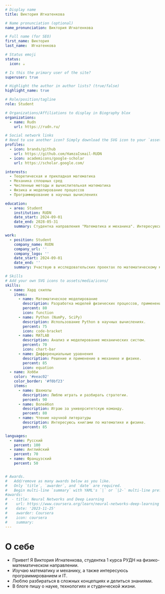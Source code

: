 ```yaml
---
# Display name
title: Виктория Игнатенкова

# Name pronunciation (optional)
name_pronunciation: Виктория Игнатенкова

# Full name (for SEO)
first_name: Виктория
last_name:  Игнатенкова

# Status emoji
status:
  icon: ☕️

# Is this the primary user of the site?
superuser: true

# Highlight the author in author lists? (true/false)
highlight_name: true

# Role/position/tagline
role: Student

# Organizations/Affiliations to display in Biography blox
organizations:
  - name: Rudn
    url: https://rudn.ru/

# Social network links
# Need to use another icon? Simply download the SVG icon to your `assets/media/icons/` folder.
profiles:
  - icon: brands/github
    url: https://github.com/HamzaIsmail-RUDN
  - icon: academicons/google-scholar
    url: https://scholar.google.com/

interests:  
  - Теоретическая и прикладная математика  
  - Механика сплошных сред  
  - Численные методы и вычислительная математика  
  - Физика и моделирование процессов  
  - Программирование в научных вычислениях  

education:  
  - area: Student  
    institution: RUDN  
    date_start: 2024-09-01  
    date_end: 2028-05-31  
    summary: Студентка направления "Математика и механика". Интересуюсь численными методами, математическим моделированием физических процессов и их приложениями в инженерии.  

work:  
  - position: Student  
    company_name: RUDN  
    company_url: ''  
    company_logo: ''  
    date_start: 2024-09-01  
    date_end: ''  
    summary: Участвую в исследовательских проектах по математическому моделированию, занимаюсь анализом численных методов и их реализацией в программировании.  

# Skills  
# Add your own SVG icons to assets/media/icons/  
skills:  
  - name: Хард скиллы  
    items:  
      - name: Математическое моделирование  
        description: Разработка моделей физических процессов, применение численных методов.  
        percent: 80  
        icon: function  
      - name: Python (NumPy, SciPy)  
        description: Использование Python в научных вычислениях.  
        percent: 75  
        icon: code-bracket  
      - name: MATLAB  
        description: Анализ и моделирование механических систем.  
        percent: 70  
        icon: chart-bar  
      - name: Дифференциальные уравнения  
        description: Решение и применение в механике и физике.  
        percent: 85  
        icon: equation  
  - name: Хобби  
    color: '#eeac02'  
    color_border: '#f0bf23'  
    items:  
      - name: Шахматы  
        description: Люблю играть и разбирать стратегии.  
        percent: 90  
      - name: Волейбол  
        description: Играю за университетскую команду.  
        percent: 80  
      - name: Чтение научной литературы  
        description: Интересуюсь книгами по математике и физике.  
        percent: 85  

languages:  
  - name: Русский  
    percent: 100  
  - name: Английский  
    percent: 70  
  - name: Французский  
    percent: 50  


# Awards.
#   Add/remove as many awards below as you like.
#   Only `title`, `awarder`, and `date` are required.
#   Begin multi-line `summary` with YAML's `|` or `|2-` multi-line prefix and indent 2 spaces below.
#awards:
#  - title: Neural Networks and Deep Learning
#    url: https://www.coursera.org/learn/neural-networks-deep-learning
#    date: '2023-11-25'
#    awarder: Coursera
#    icon: coursera
#    summary: 
---
```


# О себе

- Привет! Я Виктория Игнатенкова, студентка 1 курса РУДН на физико-математическом направлении.
- Изучаю математику и механику, а также интересуюсь программированием и IT.
- Люблю разбираться в сложных концепциях и делиться знаниями.
- В блоге пишу о науке, технологиях и студенческой жизни.
